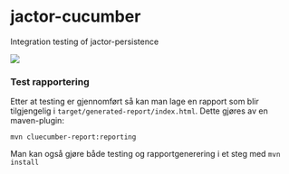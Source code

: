 # jactor-cucumber
Integration testing of jactor-persistence

![](https://github.com/jactor-rises/jactor-cucumber/workflows/bump%20version/badge.svg)

### Test rapportering

Etter at testing er gjennomført så kan man lage en rapport som blir tilgjengelig
i `target/generated-report/index.html`. Dette gjøres av en maven-plugin:
```
mvn cluecumber-report:reporting
```
Man kan også gjøre både testing og rapportgenerering i et steg med `mvn install`
